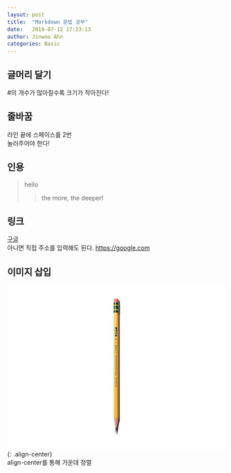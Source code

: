 ```yaml
---
layout: post
title:  "Markdown 문법 공부"
date:   2019-07-12 17:23:13
author: Jinwoo Ahn
categories: Basic
---
```

## 글머리 달기
#의 개수가 많아질수록 크기가 작아진다!
## 줄바꿈
라인 끝에 스페이스를 2번  
눌러주어야 한다!  
## 인용
> hello  
>> the more, the deeper!  

## 링크
[구글](https://google.com)  
아니면 직접 주소를 입력해도 된다.
<https://google.com>  
## 이미지 삽입
![pencil](/img/pencil.png){: .align-center}  
align-center를 통해 가운데 정렬
